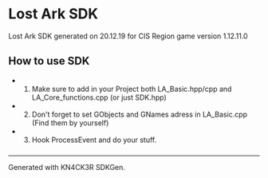 # Lost Ark SDK
Lost Ark SDK generated on 20.12.19 for CIS Region game version 1.12.11.0

## How to use SDK
* 1. Make sure to add in your Project both LA_Basic.hpp/cpp and LA_Core_functions.cpp (or just SDK.hpp)
* 2. Don't forget to set GObjects and GNames adress in LA_Basic.cpp (Find them by yourself)
* 3. Hook ProcessEvent and do your stuff.

###
---
Generated with KN4CK3R SDKGen.
